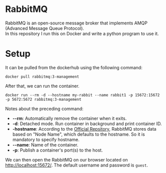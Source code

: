 # RabbitMQ
RabbitMQ is an open-source message broker that implements AMQP (Advanced Message Queue Protocol).  
In this repository I run this on Docker and write a python program to use it.

# Setup
It can be pulled from the dockerhub using the following command:
```text
docker pull rabbitmq:3-management
```
After that, we can run the container.
```text
docker run --rm -d --hostname my-rabbit --name rabbit1 -p 15672:15672 -p 5672:5672 rabbitmq:3-management
```
Notes about the preceding command:
- **--rm**: Automatically remove the container when it exits.
- **-d**: Detached mode. Run container in background and print container ID.
- **-hostname**: According to the [Official Repsitory](https://hub.docker.com/_/rabbitmq), RabbitMQ stores data based 
  on "Node Name", which defaults to the hostname. So it is mandatory to specify hostname.
- **--name**: Name of the container.
- **-p**: Publish a container's port(s) to the host.

We can then open the RabbitMQ on our browser located on [http://localhost:15672/](http://localhost:15672/). The default
username and password is `guest`.
